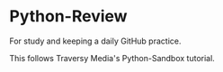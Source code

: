 # Python-Review
For study and keeping a daily GitHub practice.

This follows Traversy Media's Python-Sandbox tutorial. 
